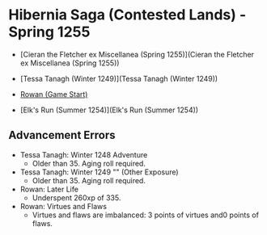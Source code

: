 # Hibernia Saga (Contested Lands) - Spring 1255

+ [Cieran the Fletcher ex Miscellanea (Spring 1255)](Cieran the Fletcher ex Miscellanea (Spring 1255))
+ [Tessa Tanagh (Winter 1249)](Tessa Tanagh (Winter 1249))
+ [Rowan (Game Start)](Rowan (Game Start))

+ [Elk's Run (Summer 1254)](Elk's Run (Summer 1254))

## Advancement Errors

+ Tessa Tanagh: Winter 1248 Adventure
    + Older than 35. Aging roll required.
+ Tessa Tanagh: Winter 1249 "" (Other Exposure)
    + Older than 35. Aging roll required.
+ Rowan: Later Life
    + Underspent 260xp of 335.
+ Rowan: Virtues and Flaws
    + Virtues and flaws are imbalanced: 3 points of virtues and0 points of flaws.
